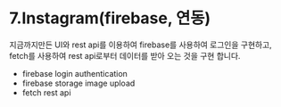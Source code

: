 # 7.Instagram(firebase, 연동)
지금까지만든 UI와 rest api를 이용하여 firebase를 사용하여 로그인을 구현하고, fetch를 사용하여 rest api로부터 데이터를 받아 오는 것을 구현 합니다.

* firebase login authentication
* firebase storage image upload
* fetch rest api